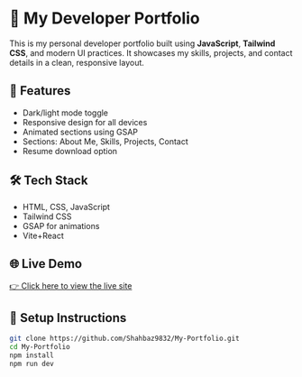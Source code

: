 # 💼 My Developer Portfolio

This is my personal developer portfolio built using **JavaScript**, **Tailwind CSS**, and modern UI practices. It showcases my skills, projects, and contact details in a clean, responsive layout.

## 🚀 Features
- Dark/light mode toggle
- Responsive design for all devices
- Animated sections using GSAP
- Sections: About Me, Skills, Projects, Contact
- Resume download option

## 🛠️ Tech Stack
- HTML, CSS, JavaScript
- Tailwind CSS
- GSAP for animations
- Vite+React

## 🌐 Live Demo
[👉 Click here to view the live site](https://my-portfolio-tau-three-zjc7agqn8u.vercel.app/)


## 🔧 Setup Instructions
```bash
git clone https://github.com/Shahbaz9832/My-Portfolio.git
cd My-Portfolio
npm install
npm run dev
